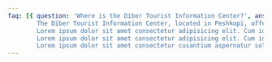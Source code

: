 ```yaml
---
faq: [{ question: 'Where is the Diber Tourist Information Center?', answer: '
        The Diber Tourist Information Center, located in Peshkopi, offers helpful advice and printed maps to tourists. The open and airy office provides a welcoming atmosphere for visitors seeking guidance and information from knowledgeable municipality staff. The office can be found on Google Maps by searching “Dibër Tourist Information Center”. ' }, { question: 'Question 2?', answer: '
        Lorem ipsum dolor sit amet consectetur adipisicing elit. Cum id accusantium asperneque.' }, { question: 'Question 3?', answer: '
        Lorem ipsum dolor sit amet consectetur adipisicing elit. Cum id accusantium aspernatur soluta praesentium dolore quaerat minima blanditiis neque.' }, { question: 'Question 4?', answer: '
        Lorem ipsum dolor sit amet consectetur cusantium aspernatur soluta praesentium dolore quaerat minima blanditiis neque.' }]
---
```

